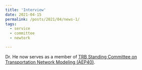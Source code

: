 ```yaml
---
title: 'Interview'
date: 2021-04-15
permalink: /posts/2021/04/news-1/
tags:
  - service
  - committee
  - newtork

---
```


Dr. He now serves as a member of [TRB Standing Committee on Transportation Network Modeling (AEP40)](https://trb-aep40.org/).